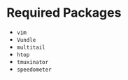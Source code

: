 # Required Packages

 - `vim`
 - `Vundle`
 - `multitail`
 - `htop`
 - `tmuxinator`
 - `speedometer`
